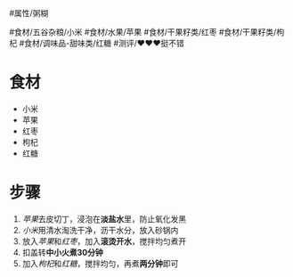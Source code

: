 #属性/粥糊 
 
#食材/五谷杂粮/小米 #食材/水果/苹果 #食材/干果籽类/红枣 #食材/干果籽类/枸杞 #食材/调味品-甜味类/红糖 
#测评/❤️❤️❤️挺不错

# 食材
- 小米
- 苹果
- 红枣
- 枸杞
- 红糖

# 步骤
1. *苹果*去皮切丁，浸泡在**淡盐水**里，防止氧化发黑
2. *小米*用清水淘洗干净，沥干水分，放入砂锅内
3. 放入*苹果*和*红枣*，加入**滚烫开水**，搅拌均匀煮开
4. 扣盖转**中小火煮30分钟**
5. 加入*枸杞*和*红糖*，搅拌均匀，再煮**两分钟**即可
